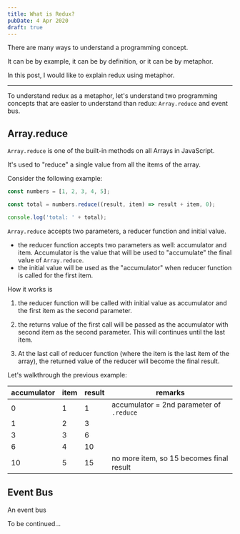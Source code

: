 ```yaml
---
title: What is Redux?
pubDate: 4 Apr 2020
draft: true
---
```


There are many ways to understand a programming concept.

It can be by example, it can be by definition, or it can be by metaphor.

In this post, I would like to explain redux using metaphor.

---

To understand redux as a metaphor, let's understand two programming concepts that are easier to understand than redux: `Array.reduce` and event bus.

## Array.reduce

`Array.reduce` is one of the built-in methods on all Arrays in JavaScript.

It's used to "reduce" a single value from all the items of the array.

Consider the following example:

```js live
const numbers = [1, 2, 3, 4, 5];

const total = numbers.reduce((result, item) => result + item, 0);

console.log('total: ' + total);
```

`Array.reduce` accepts two parameters, a reducer function and initial value.

- the reducer function accepts two parameters as well: accumulator and item. Accumulator is the value that will be used to "accumulate" the final value of `Array.reduce`.
- the initial value will be used as the "accumulator" when reducer function is called for the first item.

How it works is

1. the reducer function will be called with initial value as accumulator and the first item as the second parameter.

1. the returns value of the first call will be passed as the accumulator with second item as the second parameter. This will continues until the last item.

1. At the last call of reducer function (where the item is the last item of the array), the returned value of the reducer will become the final result.

Let's walkthrough the previous example:

<div class="pre-bordered-table" />

| accumulator | item | result | remarks                                  |
| ----------- | ---- | ------ | ---------------------------------------- |
| 0           | 1    | 1      | accumulator = 2nd parameter of `.reduce` |
| 1           | 2    | 3      |                                          |
| 3           | 3    | 6      |                                          |
| 6           | 4    | 10     |                                          |
| 10          | 5    | 15     | no more item, so 15 becomes final result |

## Event Bus

An event bus

To be continued...

